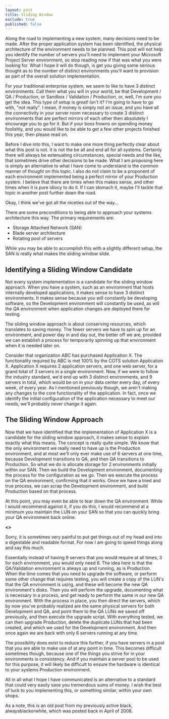 ```yaml
---
layout: post
title: Sliding Window
exclude: true
published: false
---
```


Along the road to implementing a new system, many decisions need to be made. After the proper application system has been identified, the physical architecture of the environment needs to be planned. This post will not help you identify the number of servers you'll need to implement your Microsoft Project Server environment, so stop reading now if that was what you were looking for. What I hope it will do though, is get you giving some serious thought as to the number of distinct environments you'll want to provision as part of the overall solution implementation.

For your traditional enterprise system, we seem to like to have 3 distinct environments. Call them what you will in your world, be that Development / QA / Production, or Sandbox / Validation / Production, or, well, I'm sure you get the idea. This type of setup is great! Isn't it? I'm going to have to go with, "not really". I mean, if money is simply not an issue, and you have all the connectivity in your server room necessary to create 3 distinct environments that are perfect mirrors of each other then absolutely I encourage you to go for it. But if your boss frowns on spending money foolishly, and you would like to be able to get a few other projects finished this year, then please read on.

Before I dive into this, I want to make one more thing perfectly clear about what this post is not. It is not the be all and end all for all systems. Certainly there will always be extenuating circumstances, special needs and the like, that sometimes drive other decisions to be made. What I am proposing here is simply an alternative to what I have come to understand is the common manner of thought on this topic. I also do not claim to be a proponent of each environment implemented being a perfect mirror of your Production system. I believe that there are times when this makes sense, and other times when it is pure idiocy to do it. If I can stomach it, maybe I'll tackle that topic in another post further down the road.

Okay, I think we've got all the niceties out of the way...

There are some preconditions to being able to approach your systems architecture this way. The primary requirements are:

- Storage Attached Network (SAN)
- Blade server architecture
- Rotating pool of servers

While you may be able to accomplish this with a slightly different setup, the SAN is really what makes the sliding window slide.

## Identifying a Sliding Window Candidate

Not every system implementation is a candidate for the sliding window approach. When you have a system, such as an environment that hosts internally developed applications, it makes sense to have 3 distinct environments. It makes sense because you will constantly be developing software, so the Development environment will constantly be used, as will the QA environment when application changes are deployed there for testing.

The sliding window approach is about conserving resources, which translates to saving money. The fewer servers we have to spin up for an environment, and power day in and day out, the better off we are, provided we can establish a process for temporarily spinning up that environment when it is needed later on.

Consider that organization ABC has purchased Application X. The functionality required by ABC is met 100% by the COTS solution Application X. Application X requires 2 application servers, and one web server, for a grand total of 3 servers in a single environment. Now, if we were to follow the industry standard, we'd end up with 3 distinct environments, and 9 servers in total, which would be on in your data center every day, of every week, of every year. As I mentioned previously though, we aren't making any changes to the core functionality of the application. In fact, once we identify the initial configuration of the application necessary to meet our needs, we'll probably never change it again.

## The Sliding Window Approach

Now that we have identified that the implementation of Application X is a candidate for the sliding window approach, it makes sense to explain exactly what this means. The concept is really quite simple. We know that the only environment we really need to have up is the Production environment, and at most we'll only ever make use of 6 servers at one time, because Development transitions to QA, and then QA transitions to Production. So what we do is allocate storage for 2 environments initially within our SAN. Then we build the Development environment, documenting the process for the configuration as we go. Then we execute the process on the QA environment, confirming that it works. Once we have a tried and true process, we can scrap the Development environment, and build Production based on that process.

At this point, you may even be able to tear down the QA environment. While I would recommend against it, if you do this, I would recommend at a minimum you maintain the LUN on your SAN so that you can quickly bring your QA environment back online.

**<<sigh>>**

Sorry, it is sometimes very painful to put get things out of my head and into a digestable and readable format. For now I am going to speed things along and say this much.

Essentially instead of having 9 servers that you would require at all times, 3 for each environment, you would only need 6. The idea here is that the QA/Validation environment is always up and running, as is Production. When the time comes that you need to upgrade the software, or perform some other change that requires testing, you will create a copy of the LUN's that the QA environment is using, and these will become the new QA environment's disks. Then you will perform the upgrade, documenting what is necessary in a process, and get ready to perform the same in our new QA environment. With the process in place, you then direct the servers, which by now you've probably realized are the same physical servers for both Development and QA, and point them to the QA LUNs we saved off previously, and then execute the upgrade script. With everything tested, we can then upgrade Production, delete the duplicate LUNs that had been created, and which we used for the Development environment. And then once again we are back with only 6 servers running at any time.

The possibility does exist to reduce this further, if you have servers in a pool that you are able to make use of at any point in time. This becomes difficult sometimes though, because one of the things you strive for in your environments is consistency. And if you maintain a server pool to be used for this purpose, it will likely be difficult to ensure the hardware is identical to your systems Production environment.

All in all what I hope I have communicated is an alternative to a standard that could very easily save you tremendous sums of money. I wish the best of luck to you implementing this, or something similar, within your own shops.

As a note, this is an old post from my previously active black, alwaysblackorwhite, which was posted back in April of 2008.